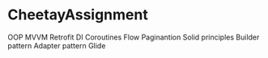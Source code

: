 # CheetayAssignment

OOP
MVVM
Retrofit
DI
Coroutines
Flow
Paginantion
Solid principles
Builder pattern
Adapter pattern
Glide
